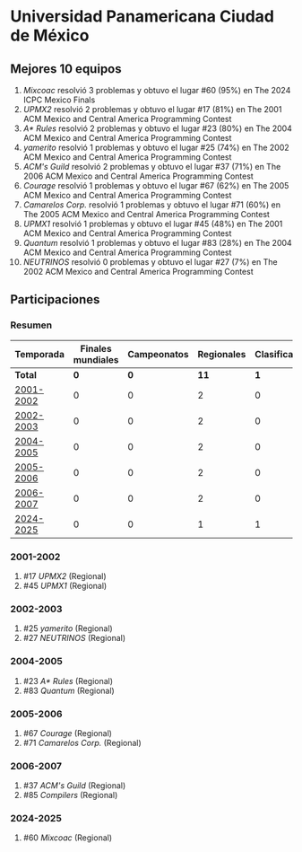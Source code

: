---
---

# Universidad Panamericana Ciudad de México

## Mejores 10 equipos

1. _Mixcoac_ resolvió 3 problemas y obtuvo el lugar #60 (95%) en The 2024 ICPC Mexico Finals
1. _UPMX2_ resolvió 2 problemas y obtuvo el lugar #17 (81%) en The 2001 ACM Mexico and Central America Programming Contest
1. _A* Rules_ resolvió 2 problemas y obtuvo el lugar #23 (80%) en The 2004 ACM Mexico and Central America Programming Contest
1. _yamerito_ resolvió 1 problemas y obtuvo el lugar #25 (74%) en The 2002 ACM Mexico and Central America Programming Contest
1. _ACM's Guild_ resolvió 2 problemas y obtuvo el lugar #37 (71%) en The 2006 ACM Mexico and Central America Programming Contest
1. _Courage_ resolvió 1 problemas y obtuvo el lugar #67 (62%) en The 2005 ACM Mexico and Central America Programming Contest
1. _Camarelos Corp._ resolvió 1 problemas y obtuvo el lugar #71 (60%) en The 2005 ACM Mexico and Central America Programming Contest
1. _UPMX1_ resolvió 1 problemas y obtuvo el lugar #45 (48%) en The 2001 ACM Mexico and Central America Programming Contest
1. _Quantum_ resolvió 1 problemas y obtuvo el lugar #83 (28%) en The 2004 ACM Mexico and Central America Programming Contest
1. _NEUTRINOS_ resolvió 0 problemas y obtuvo el lugar #27 (7%) en The 2002 ACM Mexico and Central America Programming Contest

## Participaciones

### Resumen

| Temporada | Finales mundiales | Campeonatos | Regionales | Clasificatorios | Equipos |
| --- | --- | --- | --- | --- | --- |
| **Total** | **0** | **0** | **11** | **1** | **11** |
| [2001-2002](#2001-2002) | 0 | 0 | 2 | 0 | 2 |
| [2002-2003](#2002-2003) | 0 | 0 | 2 | 0 | 2 |
| [2004-2005](#2004-2005) | 0 | 0 | 2 | 0 | 2 |
| [2005-2006](#2005-2006) | 0 | 0 | 2 | 0 | 2 |
| [2006-2007](#2006-2007) | 0 | 0 | 2 | 0 | 2 |
| [2024-2025](#2024-2025) | 0 | 0 | 1 | 1 | 1 |

### 2001-2002

1. #17 _UPMX2_ (Regional)
1. #45 _UPMX1_ (Regional)

### 2002-2003

1. #25 _yamerito_ (Regional)
1. #27 _NEUTRINOS_ (Regional)

### 2004-2005

1. #23 _A* Rules_ (Regional)
1. #83 _Quantum_ (Regional)

### 2005-2006

1. #67 _Courage_ (Regional)
1. #71 _Camarelos Corp._ (Regional)

### 2006-2007

1. #37 _ACM's Guild_ (Regional)
1. #85 _Compilers_ (Regional)

### 2024-2025

1. #60 _Mixcoac_ (Regional)



